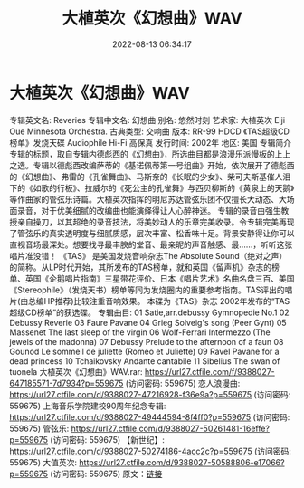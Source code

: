 ﻿---
title: 大植英次《幻想曲》WAV
date: 2022-08-13 06:34:17
categories: 古典音乐、新世纪、纯音雅乐
tags: 纯音雅乐
---
# 大植英次《幻想曲》WAV

专辑英文名: Reveries
专辑中文名: 幻想曲
别名: 悠然时刻
艺术家: 大植英次 Eiji Oue
Minnesota Orchestra.
古典类型: 交响曲
版本: RR-99 HDCD 《TAS超级CD榜单》发烧天碟 Audiophile Hi-Fi 高保真
发行时间: 2002年
地区: 美国
专辑简介
专辑的标题，取自专辑内德彪西的《幻想曲》，所选曲目都是浪漫乐派慢板的上上之选。专辑以德彪西改编萨蒂的《基诺佩蒂第一号组曲》开始，依次展开了德彪西的《幻想曲》、弗雷的《孔雀舞曲》、马斯奈的《长眠的少女》、柴可夫斯基催人泪下的《如歌的行板》、拉威尔的《死公主的孔雀舞》与西贝柳斯的《黄泉上的天鹅》等作曲家的管弦乐诗篇。大植英次指挥的明尼苏达管弦乐团不仅擅长大动态、大场面录音，对于优美细腻的改编曲也能演绎得让人心醉神迷。
专辑的录音由强生教授亲自操刀，以其超绝的录音技法，将美妙动人的乐章完美收录。令专辑完美再现了管弦乐的真实透明度与细腻质感，层次丰富、松香味十足。背景安静得让你可以直视音场最深处。想要找寻最丰腴的堂音、最亲昵的声音触感、最……，听听这张唱片准没错！
《TAS》 是美国发烧音响杂志The Absolute
Sound（绝对之声）的简称。从LP时代开始，其所发布的TAS榜单，就和英国《留声机》杂志的榜单、英国《企鹅唱片指南》三星带花评价、日本《唱片艺术》名曲名盘三百、美国《Stereophile》（发烧天书）榜单等同为发烧圈内的重要参考指南。TAS评出的唱片(由总编HP推荐)比较注重音响效果。
本碟为《TAS》杂志 2002年发布的“TAS超级CD榜单”的获选碟。
专辑曲目:
01 Satie,arr.debussy Gymnopedie No.1
02 Debussy Reverie
03 Faure Pavane
04 Grieg Solveig's song (Peer Gynt)
05 Massenet The last sleep of the virgin
06 Wolf-Ferrari Intermezzo (The jewels of the madonna)
07 Debussy Prelude to the afternoon of a faun
08 Gounod Le sommeil de juliette (Romeo et Juliette)
09 Ravel Pavane for a dead princess
10 Tchaikovsky Andante cantabile
11 Sibelius The swan of tuonela
大植英次《幻想曲》WAV.rar: https://url27.ctfile.com/f/9388027-647185571-7d7934?p=559675
(访问密码: 559675)
恋人浪漫曲: https://url27.ctfile.com/d/9388027-47216928-f36e9a?p=559675
(访问密码: 559675)
上海音乐学院建校90周年纪念专辑: https://url27.ctfile.com/d/9388027-49444594-8f4ff0?p=559675
(访问密码: 559675)
管弦乐: https://url27.ctfile.com/d/9388027-50261481-16effe?p=559675
(访问密码: 559675)
【新世纪】: https://url27.ctfile.com/d/9388027-50274186-4acc2c?p=559675
(访问密码: 559675)
大值英次: https://url27.ctfile.com/d/9388027-50588806-e17066?p=559675
(访问密码: 559675)
原文：[链接](https://blog.sina.com.cn/s/blog_1647c7e7601030yug.html)